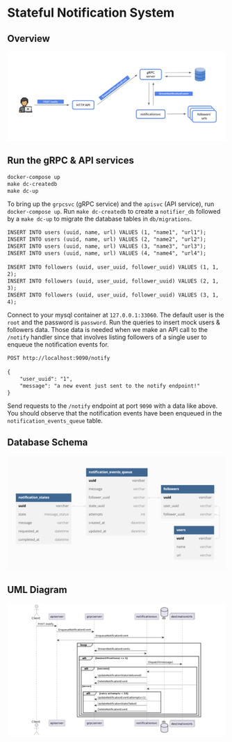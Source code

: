 # Stateful Notification System

## Overview

![Architecture](/assets/overview.png)

## Run the gRPC & API services

```
docker-compose up
make dc-createdb
make dc-up
```
To bring up the `grpcsvc` (gRPC service) and the `apisvc` (API service), run `docker-compose up`. Run `make dc-createdb` to create a `notifier_db` followed by a `make dc-up` to migrate the database tables in `db/migrations`.

```
INSERT INTO users (uuid, name, url) VALUES (1, "name1", "url1");
INSERT INTO users (uuid, name, url) VALUES (2, "name2", "url2");
INSERT INTO users (uuid, name, url) VALUES (3, "name3", "url3");
INSERT INTO users (uuid, name, url) VALUES (4, "name4", "url4");

INSERT INTO followers (uuid, user_uuid, follower_uuid) VALUES (1, 1, 2);
INSERT INTO followers (uuid, user_uuid, follower_uuid) VALUES (2, 1, 3);
INSERT INTO followers (uuid, user_uuid, follower_uuid) VALUES (3, 1, 4);
```
Connect to your mysql container at `127.0.0.1:33060`. The default user is the `root` and the password is `password`. Run the queries to insert mock users & followers data. Those data is needed when we make an API call to the `/notify` handler since that involves listing followers of a single user to enqueue the notification events for.

```
POST http://localhost:9090/notify

{
    "user_uuid": "1",
    "message": "a new event just sent to the notify endpoint!"
}
```
Send requests to the `/notify` endpoint at port `9090` with a data like above. You should observe that the notification events have been enqueued in the `notification_events_queue` table.

## Database Schema

![Database Schema](/assets/database_schema_new.png)

## UML Diagram

![UML Diagram](/assets/uml_diagram.png)
